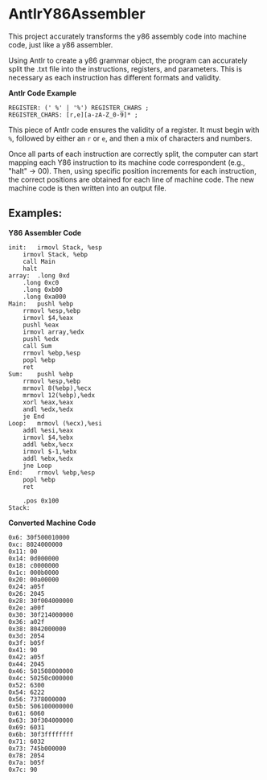# AntlrY86Assembler

This project accurately transforms the y86 assembly code into machine code, just like a y86 assembler.

Using Antlr to create a y86 grammar object, the program can accurately split the .txt file into the instructions, registers, and parameters. This is necessary as each instruction has different formats and validity.

**Antlr Code Example**
```
REGISTER: (' %' | '%') REGISTER_CHARS ;
REGISTER_CHARS: [r,e][a-zA-Z_0-9]* ;
```
This piece of Antlr code ensures the validity of a register. It must begin with `%`, followed by either an `r` or `e`, and then a mix of characters and numbers.

Once all parts of each instruction are correctly split, the computer can start mapping each Y86 instruction to its machine code correspondent (e.g., "halt" -> 00). Then, using specific position increments for each instruction, the correct positions are obtained for each line of machine code. The new machine code is then written into an output file.

## Examples:

**Y86 Assembler Code**
```.pos 0
init:	irmovl Stack, %esp
	irmovl Stack, %ebp
	call Main
	halt
array:	.long 0xd
	.long 0xc0
	.long 0xb00
	.long 0xa000
Main:	pushl %ebp
	rrmovl %esp,%ebp
	irmovl $4,%eax
	pushl %eax
	irmovl array,%edx
	pushl %edx
	call Sum
	rrmovl %ebp,%esp
	popl %ebp
	ret
Sum:	pushl %ebp
	rrmovl %esp,%ebp
	mrmovl 8(%ebp),%ecx
	mrmovl 12(%ebp),%edx
	xorl %eax,%eax
	andl %edx,%edx
	je End
Loop:	mrmovl (%ecx),%esi
	addl %esi,%eax
	irmovl $4,%ebx
	addl %ebx,%ecx
	irmovl $-1,%ebx
	addl %ebx,%edx
	jne Loop
End:	rrmovl %ebp,%esp
	popl %ebp
	ret

	.pos 0x100
Stack:
```

**Converted Machine Code**
```0x0: 30f400010000
0x6: 30f500010000
0xc: 8024000000
0x11: 00
0x14: 0d000000
0x18: c0000000
0x1c: 000b0000
0x20: 00a00000
0x24: a05f
0x26: 2045
0x28: 30f004000000
0x2e: a00f
0x30: 30f214000000
0x36: a02f
0x38: 8042000000
0x3d: 2054
0x3f: b05f
0x41: 90
0x42: a05f
0x44: 2045
0x46: 501508000000
0x4c: 50250c000000
0x52: 6300
0x54: 6222
0x56: 7378000000
0x5b: 506100000000
0x61: 6060
0x63: 30f304000000
0x69: 6031
0x6b: 30f3ffffffff
0x71: 6032
0x73: 745b000000
0x78: 2054
0x7a: b05f
0x7c: 90
```
